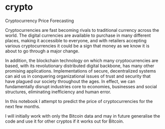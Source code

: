 # crypto
Cryptocurrency Price Forecasting

Cryptocurrencies are fast becoming rivals to traditional currency across the world. The digital currencies are available to purchase in many different places, making it accessible to everyone, and with retailers accepting various cryptocurrencies it could be a sign that money as we know it is about to go through a major change.

In addition, the blockchain technology on which many cryptocurrencies are based, with its revolutionary distributed digital backbone, has many other promising applications. Implementations of secure, decentralized systems can aid us in conquering organizational issues of trust and security that have plagued our society throughout the ages. In effect, we can fundamentally disrupt industries core to economies, businesses and social structures, eliminating inefficiency and human error.

In this notebook I attempt to predict the price of cryptocurrencies for the next few months.

I will initially work with only the Bitcoin data and may in future generalise the code and use it for other cryptos if it works out for  Bitcoin.
